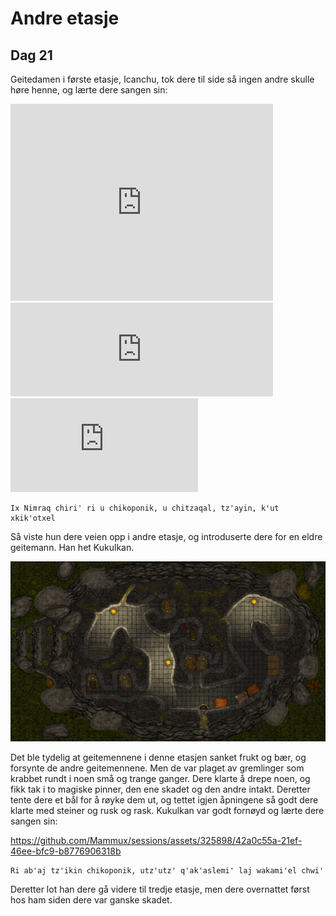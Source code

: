 # Andre etasje

## Dag 21

<!-- img src="images/goatwoman_mini.png" alt="Icanchu"/ -->

Geitedamen i første etasje, Icanchu, tok dere til side så ingen andre skulle høre henne, og lærte dere sangen sin:

<iframe width="420" height="315" src="https://github.com/Mammux/sessions/assets/325898/da5798f8-0894-4db8-af9b-45ac12932015" frameborder="0" allowfullscreen>&nbsp;</iframe>

<iframe width="420" src="https://github.com/Mammux/sessions/assets/325898/da5798f8-0894-4db8-af9b-45ac12932015" frameborder="0" allowfullscreen>&nbsp;</iframe>

<iframe src="https://github.com/Mammux/sessions/assets/325898/da5798f8-0894-4db8-af9b-45ac12932015" frameborder="0" allowfullscreen>&nbsp;</iframe>

    Ix Nimraq chiri' ri u chikoponik, u chitzaqal, tz'ayin, k'ut xkik'otxel

Så viste hun dere veien opp i andre etasje, og introduserte dere for en eldre geitemann. Han het Kukulkan. 

<img src="images/spike_1st_mini.png" alt="Andre etasje"/>

Det ble tydelig at geitemennene
i denne etasjen sanket frukt og bær, og forsynte de andre geitemennene. Men de var plaget av gremlinger som krabbet rundt i noen små og trange ganger.
Dere klarte å drepe noen, og fikk tak i to magiske pinner, den ene skadet og den andre intakt. Deretter tente dere et bål for å røyke dem ut, og 
tettet igjen åpningene så godt dere klarte med steiner og rusk og rask. Kukulkan var godt fornøyd og lærte dere sangen sin:

https://github.com/Mammux/sessions/assets/325898/42a0c55a-21ef-46ee-bfc9-b8776906318b

    Ri ab'aj tz'ikin chikoponik, utz'utz' q'ak'aslemi' laj wakami'el chwi'

<!-- img src="images/kukulkan_mini.png" alt="Kukulkan"/ -->

Deretter lot han dere gå videre til tredje etasje, men dere overnattet først hos ham siden dere var ganske skadet.
